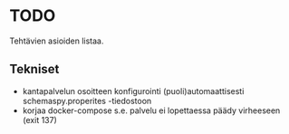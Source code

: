 # TODO

Tehtävien asioiden listaa.

## Tekniset

* kantapalvelun osoitteen konfigurointi (puoli)automaattisesti schemaspy.properites -tiedostoon
* korjaa docker-compose s.e. palvelu ei lopettaessa päädy virheeseen (exit 137)
